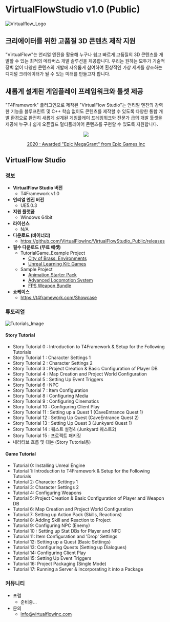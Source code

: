 # VirtualFlowStudio v1.0 (Public)

![Virtualflow_Logo](./Virtualflow_Logo.png)

## 크리에이터를 위한 고품질 3D 콘텐츠 제작 지원

"VirtualFlow"는 언리얼 엔진을 활용해 누구나 쉽고 빠르게 고품질의 3D 콘텐츠를 개발할 수 있는 최적의 메타버스 개발 솔루션을 제공합니다. 
우리는 원하는 모두가 기술적 장벽 없이 다양한 콘텐츠의 개발에 자유롭게 참여하여 환상적인 가상 세계를 창조하는 디지털 크리에이터가 될 수 있는 미래를 만들고자 합니다.

## 새롭게 설계된 게임플레이 프레임워크와 툴셋 제공

"T4Framework" 플러그인으로 제작된 "VirtualFlow Studio"는 언리얼 엔진의 강력한 기능을 블루프린트 및 C++ 학습 없이도 콘텐츠를 제작할 수 있도록 다양한 통합 개발 환경으로
완전히 새롭게 설계된 게임플레이 프레임워크와 전문가 급의 개발 툴셋을 제공해 누구나 쉽게 오픈월드 멀티플레이어 콘텐츠를 구현할 수 있도록 지원합니다.

<p align="center"><img src="https://t4framework.com/img/Epic_MegaGrants_Recipient_logo.png"></p>  
<p align="center"><a href="https://www.unrealengine.com/en-US/megagrants" target="_blank">2020 : Awarded "Epic MegaGrant" from Epic Games Inc</a></p>  

## VirtualFlow Studio

### 정보
- **VirtualFlow Studio 버전**
  - T4Framework v1.0
- **언리얼 엔진 버전**
  - UE5.0.3
- **지원 플랫폼**
  - Windows 64bit
- **라이선스**
  - N/A
- **다운로드 (바이너리)**
  - https://github.com/VirtualFlowInc/VirtualFlowStudio_Public/releases
- **필수 다운로드 (무료 에셋)**
  - TutorialGame_Example Project
    - <a href="https://www.unrealengine.com/marketplace/en-US/product/c93f1fa73dad4adf9a3d09883d8c8dec" target="_blank">City of Brass: Environments</a>
    - <a href="https://www.unrealengine.com/marketplace/en-US/product/unreal-learning-kit-games" target="_blank">Unreal Learning Kit: Games</a>
  - Sample Project
    - <a href="https://www.unrealengine.com/marketplace/en-US/product/animation-starter-pack" target="_blank">Animation Starter Pack</a>
    - <a href="https://www.unrealengine.com/marketplace/en-US/product/advanced-locomotion-system-v1" target="_blank">Advanced Locomotion System</a>
    - <a href="https://www.unrealengine.com/marketplace/en-US/product/fps-weapon-bundle" target="_blank">FPS Weapon Bundle</a>
- **쇼케이스**
  - <a href="https://t4framework.com/Showcase/" target="_blank">https://t4framework.com/Showcase</a>

### 튜토리얼
![Tutorials_Image](./Tutorials_Image.png)
#### Story Tutorial
- Story Tutorial 0 : Introduction to T4Framework & Setup for the Following Tutorials
- Story Tutorial 1 : Character Settings 1
- Story Tutorial 2 : Character Settings 2
- Story Tutorial 3 : Project Creation & Basic Configuration of Player DB
- Story Tutorial 4 : Map Creation and Project World Configuration
- Story Tutorial 5 : Setting Up Event Triggers
- Story Tutorial 6 : NPC
- Story Tutorial 7 : Item Configuration
- Story Tutorial 8 : Configuring Media
- Story Tutorial 9 : Configuring Cinematics
- Story Tutorial 10 : Configuring Client Play
- Story Tutorial 11 : Setting up a Quest 1 (CaveEntrance Quest 1)
- Story Tutorial 12 : Setting Up Quest (CaveEntrance Quest 2)
- Story Tutorial 13 : Setting Up Quest 3 (Junkyard Quest 1)
- Story Tutorial 14 : 퀘스트 설정4 (Junkyard 퀘스트2)
- Story Tutorial 15 : 프로젝트 패키징
- 내러티브 흐름 및 대본 (Story Tutorial용)

#### Game Tutorial
- Tutorial 0: Installing Unreal Engine
- Tutorial 1: Introduction to T4Framework & Setup for the Following Tutorials
- Tutorial 2: Character Settings 1
- Tutorial 3: Character Settings 2
- Tutorial 4: Configuring Weapons
- Tutorial 5: Project Creation & Basic Configuration of Player and Weapon DB
- Tutorial 6: Map Creation and Project World Configuration
- Tutorial 7: Setting up Action Pack (Skills, Reactions)
- Tutorial 8: Adding Skill and Reaction to Project
- Tutorial 9: Configuring NPC (Enemy)
- Tutorial 10 : Setting up Stat DBs for Player and NPC
- Tutorial 11: Item Configuration and 'Drop' Settings
- Tutorial 12: Setting up a Quest (Basic Settings)
- Tutorial 13: Configuring Quests (Setting up Dialogues)
- Tutorial 14: Configuring Client Play
- Tutorial 15: Setting Up Event Triggers
- Tutorial 16: Project Packaging (Single Mode)
- Tutorial 17: Running a Server & Incorporating it into a Package

### 커뮤니티
- 포럼
  - 준비중...
- 문의
  - info@virtualflowinc.com
